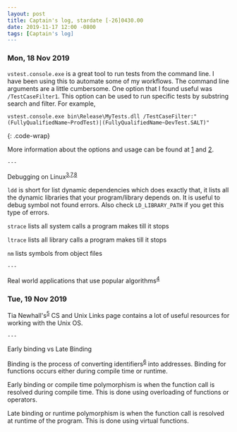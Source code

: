 ```yaml
---
layout: post
title: Captain's log, stardate [-26]0430.00
date: 2019-11-17 12:00 -0800
tags: [Captain's log]
---
```


### Mon, 18 Nov 2019
`vstest.console.exe` is a great tool to run tests from the command line. I have
been using this to automate some of my workflows. The command line arguments
are a little cumbersome. One option that I found useful was `/TestCaseFilter1`.
This option can be used to run specific tests by substring search and filter.
For example,

```
vstest.console.exe bin\Release\MyTests.dll /TestCaseFilter:"(FullyQualifiedName~ProdTest)|(FullyQualifiedName~DevTest.SALT)"
```
{: .code-wrap}

More information about the options and usage can be found at [1] and [2].

    ---

Debugging on Linux<sup>[3],[7],[8]</sup>

`ldd` is short for list dynamic dependencies which does exactly that, it lists
all the dynamic libraries that your program/library depends on. It is useful to
debug symbol not found errors. Also check `LD_LIBRARY_PATH` if you get this
type of errors.

`strace` lists all system calls a program makes till it stops

`ltrace` lists all library calls a program makes till it stops

`nm` lists symbols from object files

    ---

Real world applications that use popular algorithms<sup>[4]</sup>

### Tue, 19 Nov 2019

Tia Newhall's<sup>[5]</sup> CS and Unix Links page contains a lot of useful
resources for working with the Unix OS.

    ---

Early binding vs Late Binding

Binding is the process of converting identifiers<sup>[6]</sup> into addresses.
Binding for functions occurs either during compile time or runtime. 

Early binding or compile time polymorphism is when the function call is resolved
during compile time. This is done using overloading of functions or operators.

Late binding or runtime polymorphism is when the function call is resolved at
runtime of the program. This is done using virtual functions.


[1]: https://docs.microsoft.com/en-us/visualstudio/test/vstest-console-options?view=vs-2019
[2]: https://blogs.msdn.microsoft.com/vikramagrawal/2012/07/23/running-selective-unit-tests-in-vs-2012-rc-using-testcasefilter/
[3]: https://www.cs.swarthmore.edu/~newhall/unixhelp/debuggingtips_C++.html
[4]: https://cstheory.stackexchange.com/questions/19759/core-algorithms-deployed/19773#19773
[5]: https://www.cs.swarthmore.edu/~newhall/unixlinks.html
[6]: https://en.cppreference.com/w/cpp/language/identifiers
[7]: https://www.cs.swarthmore.edu/~newhall/unixhelp/compilecycle.html
[8]: https://www.cs.swarthmore.edu/~newhall/unixhelp/binaryfiles.html
